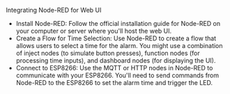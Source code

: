 Integrating Node-RED for Web UI
- Install Node-RED: Follow the official installation guide for Node-RED on your computer or server where you'll host the web UI.
- Create a Flow for Time Selection: Use Node-RED to create a flow that allows users to select a time for the alarm. You might use a combination of inject nodes (to simulate button presses), function nodes (for processing time inputs), and dashboard nodes (for displaying the UI).
- Connect to ESP8266: Use the MQTT or HTTP nodes in Node-RED to communicate with your ESP8266. You'll need to send commands from Node-RED to the ESP8266 to set the alarm time and trigger the LED.
